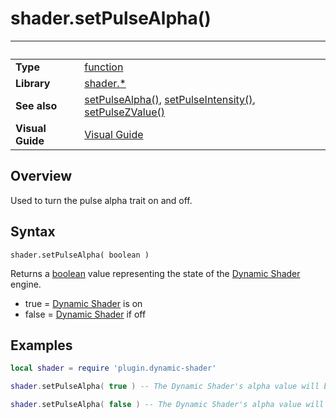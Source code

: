 # shader.setPulseAlpha()

|                      | &nbsp; 
| -------------------- | ---------------------------------------------------------------
| __Type__             | [function](http://docs.coronalabs.com/api/type/Function.html)
| __Library__          | [shader.*](README.md)
| __See also__         | [setPulseAlpha()](setPulseAlpha.markdown), [setPulseIntensity()](setPulseIntensity.markdown), [setPulseZValue()](setPulseZValue.markdown)
| __Visual Guide__     | [Visual Guide](http://dynamicshader.com/)


## Overview

Used to turn the pulse alpha trait on and off.


## Syntax

	shader.setPulseAlpha( boolean )

Returns a [boolean](https://docs.coronalabs.com/api/type/Boolean.html) value representing the state of the [Dynamic Shader](README.md) engine.
 - true = [Dynamic Shader](README.md) is on
 - false = [Dynamic Shader](README.md) if off

## Examples

``````lua
local shader = require 'plugin.dynamic-shader'

shader.setPulseAlpha( true ) -- The Dynamic Shader's alpha value will be reactive to the pulse

shader.setPulseAlpha( false ) -- The Dynamic Shader's alpha value will __NOT__ be reactive to the pulse


``````
